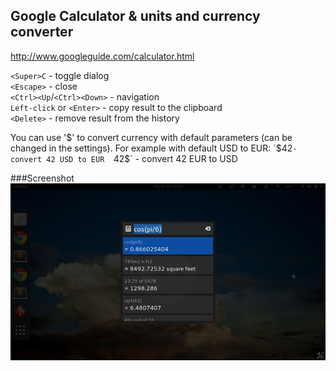 ## Google Calculator & units and currency converter  
http://www.googleguide.com/calculator.html  

`<Super>C` - toggle dialog  
`<Escape>` - close  
`<Ctrl><Up`/`<Ctrl><Down>` - navigation  
`Left-click` or `<Enter>` - copy result to the clipboard  
`<Delete>` - remove result from the history  

You can use '$' to convert currency with default parameters (can be changed in the settings).  
For example with default USD to EUR:  
`$42` - convert 42 USD to EUR  
`42$` - convert 42 EUR to USD  

###Screenshot
![Google Calculator](/screenshots/1.png)
